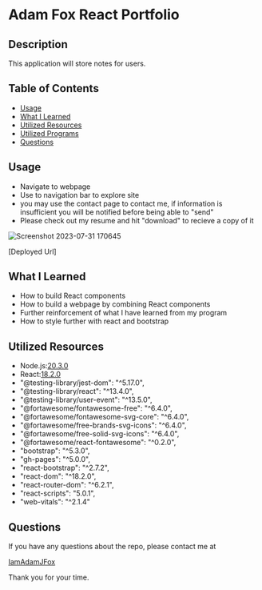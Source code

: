 # Adam Fox React Portfolio
  ## Description




This application will store notes for users.

## Table of Contents


- [Usage](#usage)
- [What I Learned](#What-I-Learned)
- [Utilized Resources](#Utilized-Resources)
- [Utilized Programs](#Utilized-Programs)
- [Questions](#questions)



## Usage

- Navigate to webpage
- Use to navigation bar to explore site
- you may use the contact page to contact me, if information is insufficient
  you will be notified before being able to "send"
- Please check out my resume and hit "download" to recieve a copy of it

![Screenshot 2023-07-31 170645](https://github.com/IamAdamJFox/MYPORTFOLIO/assets/125314107/672e7c94-146c-4111-8c4b-59da4063aa55)

[Deployed Url]

## What I Learned

- How to build React components
- How to build a webpage by combining React components
- Further reinforcement of what I have learned from my program
- How to style further with react and bootstrap

## Utilized Resources

- Node.js:[20.3.0](https://nodejs.org/en)
- React:[18.2.0](https://react.dev/)
- "@testing-library/jest-dom": "^5.17.0",
- "@testing-library/react": "^13.4.0",
- "@testing-library/user-event": "^13.5.0",
- "@fortawesome/fontawesome-free": "^6.4.0",
- "@fortawesome/fontawesome-svg-core": "^6.4.0",
- "@fortawesome/free-brands-svg-icons": "^6.4.0",
- "@fortawesome/free-solid-svg-icons": "^6.4.0",
- "@fortawesome/react-fontawesome": "^0.2.0",
- "bootstrap": "^5.3.0",
- "gh-pages": "^5.0.0",
- "react-bootstrap": "^2.7.2",
- "react-dom": "^18.2.0",
- "react-router-dom": "^6.2.1",
- "react-scripts": "5.0.1",
- "web-vitals": "^2.1.4"

## Questions

If you have any questions about the repo, please contact me at 

[IamAdamJFox](https://github.com/IamAdamJFox)

Thank you for your time.